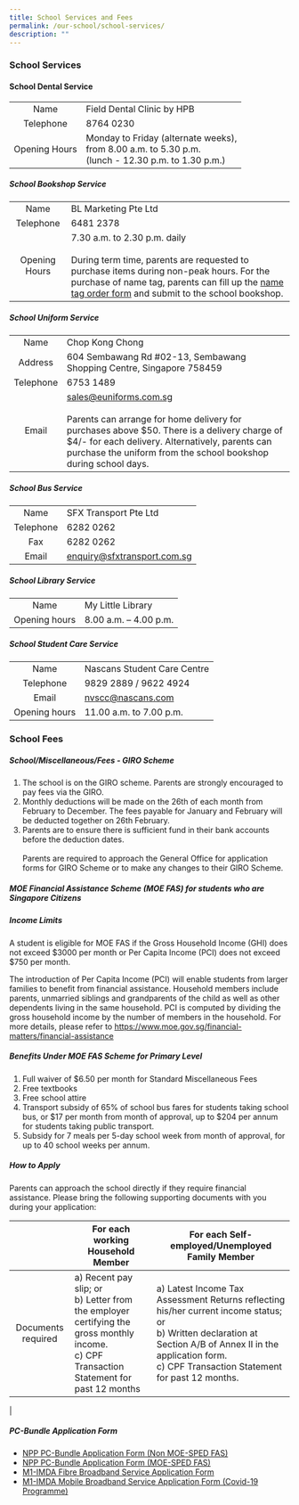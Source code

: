 ```yaml
---
title: School Services and Fees
permalink: /our-school/school-services/
description: ""
---
```

### School Services
#### School Dental Service
| | | 
|:---:|:---| 
| Name | Field Dental Clinic by HPB <br>|
| Telephone | 8764 0230 |
| Opening Hours | Monday to Friday (alternate weeks), <br>from 8.00 a.m. to 5.30 p.m. <br>(lunch - 12.30 p.m. to 1.30 p.m.) |

##### School Bookshop Service
|  |  | 
|:---:|:---| 
| Name | BL Marketing Pte Ltd |
| Telephone | 6481 2378 |
| Opening Hours | 7.30 a.m. to 2.30 p.m. daily<br><br>During term time, parents are requested to purchase items during non-peak hours. For the purchase of name tag, parents can fill up the [name tag order form](/files/nametag%20order.pdf) and submit to the school bookshop. |


##### School Uniform Service 
|   |   | 
|:---:|:---|
| Name | Chop Kong Chong |  
| Address | 604 Sembawang Rd #02-13, Sembawang Shopping Centre, Singapore 758459 |
| Telephone | 6753 1489
|Email |  sales@euniforms.com.sg <br><br> Parents can arrange for home delivery for purchases above $50. There is a delivery charge of $4/- for each delivery. Alternatively, parents can purchase the uniform from the school bookshop during school days.|
 
##### School Bus Service
|   |   | 
|:---:|:---|
| Name | SFX Transport Pte Ltd |
| Telephone | 6282 0262 |
| Fax | 6282 0262 |
|Email | enquiry@sfxtransport.com.sg |


##### School Library Service
|   |   | 
|:---:|:---|
| Name | My Little Library |
| Opening hours |  8.00 a.m. – 4.00 p.m. |



##### School Student Care Service
|   |   | 
|:---:|:---|
| Name | Nascans Student Care Centre |
| Telephone | 9829 2889 / 9622 4924 |
| Email | nvscc@nascans.com |
| Opening hours | 11.00 a.m. to 7.00 p.m. |



### School Fees 
##### School/Miscellaneous/Fees -  GIRO Scheme
1. The school is on the GIRO scheme. Parents are strongly encouraged to pay fees via the GIRO. 
2. Monthly deductions will be made on the 26th of each month from February to December. The fees payable for January and February will be deducted together on 26th February.   
3. Parents are to ensure there is sufficient fund in their bank accounts before the deduction dates. <br><br>
Parents are required to approach the General Office for application forms for GIRO Scheme or to make any changes to their GIRO Scheme.

##### MOE Financial Assistance Scheme (MOE FAS) for students who are Singapore Citizens
##### Income Limits

A student is eligible for MOE FAS if the Gross Household Income (GHI) does not exceed $3000 per month or Per Capita Income (PCI) does not exceed $750 per month.

The introduction of Per Capita Income (PCI) will enable students from larger families to benefit from financial assistance. Household members include parents, unmarried siblings and grandparents of the child as well as other dependents living in the same household. PCI is computed by dividing the gross household income by the number of members in the household. For more details, please refer to https://www.moe.gov.sg/financial-matters/financial-assistance

##### Benefits Under MOE FAS Scheme for Primary Level
1. Full waiver of $6.50 per month for Standard Miscellaneous Fees 
2. Free textbooks
3. Free school attire 
4. Transport subsidy of 65% of school bus fares for students taking school bus, or $17 per month from month of approval, up to $204 per annum for students taking public transport. 
5. Subsidy for 7 meals per 5-day school week from month of approval, for up to 40 school weeks per annum. 

##### How to Apply

Parents can approach the school directly if they require financial assistance.
Please bring the following supporting documents with you during your application:

|  | For each working Household Member | For each Self-employed/Unemployed Family Member |
|:---:|---|---|
| Documents required | a) Recent pay slip; or <br> b) Letter from the employer certifying the gross monthly income. <br> c) CPF Transaction Statement for past 12 months  | a) Latest Income Tax Assessment Returns reflecting his/her current income status; or <br> b) Written declaration at Section A/B of Annex II in the application form. <br> c) CPF Transaction Statement for past 12 months. |
|

##### PC-Bundle Application Form
* [NPP PC-Bundle Application Form (Non MOE-SPED FAS)](/files/NPP%20PC-Bundle%20Application%20Form%20(Non%20MOE-SPED%20FAS).pdf)
* [NPP PC-Bundle Application Form (MOE-SPED FAS)](/files/NPP%20PC-Bundle%20Application%20Form%20(MOE-SPED%20FAS).pdf)
* [M1-IMDA Fibre Broadband Service Application Form](/files/M1-IMDA%20Fibre%20Broadband%20Service%20Application%20Form.pdf)
* [M1-IMDA Mobile Broadband Service Application Form (Covid-19 Programme)](/files/M1-IMDA%20Mobile%20Broadband%20Service%20Application%20Form%20(Covid-19%20Programme).pdf)